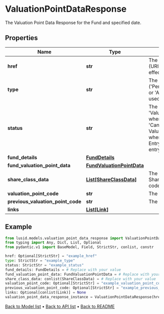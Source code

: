 # ValuationPointDataResponse

The Valuation Point Data Response for the Fund and specified date.
## Properties
Name | Type | Description | Notes
------------ | ------------- | ------------- | -------------
**href** | **str** | The specific Uniform Resource Identifier (URI) for this resource at the requested effective and asAt datetime. | [optional] 
**type** | **str** | The Type of the associated Diary Entry (&#39;PeriodBoundary&#39;,&#39;ValuationPoint&#39;,&#39;Other&#39; or &#39;Adhoc&#39; when a diary entry wasn&#39;t used). | 
**status** | **str** | The status of a Diary Entry of Type &#39;ValuationPoint&#39;. Defaults to &#39;Estimate&#39; when upserting a diary entry, moves to &#39;Candidate&#39; or &#39;Final&#39; when a ValuationPoint is accepted, and &#39;Final&#39; when it is finalised. The status of a Diary Entry becomes &#39;Unofficial&#39; when a diary entry wasn&#39;t used. | 
**fund_details** | [**FundDetails**](FundDetails.md) |  | 
**fund_valuation_point_data** | [**FundValuationPointData**](FundValuationPointData.md) |  | 
**share_class_data** | [**List[ShareClassData]**](ShareClassData.md) | The data for all share classes in fund. Share classes are identified by their short codes. | 
**valuation_point_code** | **str** | The code of the valuation point. | [optional] 
**previous_valuation_point_code** | **str** | The code of the previous valuation point. | [optional] 
**links** | [**List[Link]**](Link.md) |  | [optional] 
## Example

```python
from lusid.models.valuation_point_data_response import ValuationPointDataResponse
from typing import Any, Dict, List, Optional
from pydantic.v1 import BaseModel, Field, StrictStr, conlist, constr

href: Optional[StrictStr] = "example_href"
type: StrictStr = "example_type"
status: StrictStr = "example_status"
fund_details: FundDetails = # Replace with your value
fund_valuation_point_data: FundValuationPointData = # Replace with your value
share_class_data: conlist(ShareClassData) = # Replace with your value
valuation_point_code: Optional[StrictStr] = "example_valuation_point_code"
previous_valuation_point_code: Optional[StrictStr] = "example_previous_valuation_point_code"
links: Optional[conlist(Link)] = None
valuation_point_data_response_instance = ValuationPointDataResponse(href=href, type=type, status=status, fund_details=fund_details, fund_valuation_point_data=fund_valuation_point_data, share_class_data=share_class_data, valuation_point_code=valuation_point_code, previous_valuation_point_code=previous_valuation_point_code, links=links)

```

[Back to Model list](../README.md#documentation-for-models) &#8226; [Back to API list](../README.md#documentation-for-api-endpoints) &#8226; [Back to README](../README.md)

